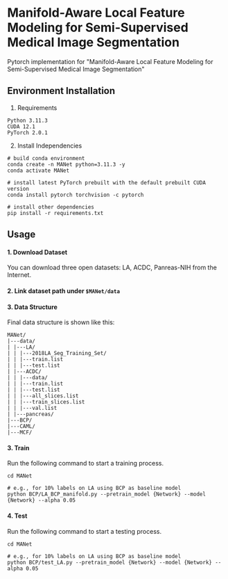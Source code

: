 # Manifold-Aware Local Feature Modeling for Semi-Supervised Medical Image Segmentation
Pytorch implementation for "Manifold-Aware Local Feature Modeling for Semi-Supervised Medical Image Segmentation"

## Environment Installation
1. Requirements 
```
Python 3.11.3
CUDA 12.1
PyTorch 2.0.1
```
2. Install Independencies
```
# build conda environment
conda create -n MANet python=3.11.3 -y
conda activate MANet

# install latest PyTorch prebuilt with the default prebuilt CUDA version
conda install pytorch torchvision -c pytorch

# install other dependencies
pip install -r requirements.txt
```
## Usage
#### 1. Download Dataset
You can download three open datasets: LA, ACDC, Panreas-NIH from the Internet.
#### 2. Link dataset path under `$MANet/data`
#### 3. Data Structure
Final data structure is shown like this:
```
MANet/
|---data/
| |---LA/
| | |---2018LA_Seg_Training_Set/
| | |---train.list
| | |---test.list
| |---ACDC/
| | |---data/
| | |---train.list
| | |---test.list
| | |---all_slices.list
| | |---train_slices.list
| | |---val.list
| |---pancreas/
|---BCP/
|---CAML/
|---MCF/
```
#### 3. Train
Run the following command to start a training process. 
```
cd MANet

# e.g., for 10% labels on LA using BCP as baseline model
python BCP/LA_BCP_manifold.py --pretrain_model {Network} --model {Network} --alpha 0.05
```
#### 4. Test
Run the following command to start a testing process.
```
cd MANet

# e.g., for 10% labels on LA using BCP as baseline model
python BCP/test_LA.py --pretrain_model {Network} --model {Network} --alpha 0.05
```
